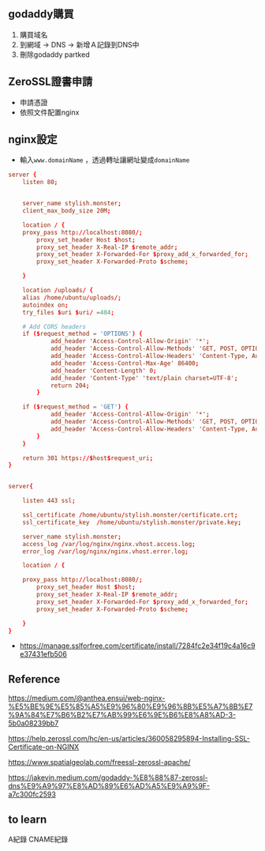 
## godaddy購買

1. 購買域名
2. 到網域 -> DNS -> 新增Ａ記錄到DNS中
3. 刪除godaddy partked

## ZeroSSL證書申請

+ 申請憑證
+ 依照文件配置nginx

## nginx設定

+ 輸入`www.domainName` ，透過轉址讓網址變成`domainName`


```nginx.conf
server {
    listen 80;


    server_name stylish.monster;
    client_max_body_size 20M;

    location / {
	proxy_pass http://localhost:8080/;
        proxy_set_header Host $host;
        proxy_set_header X-Real-IP $remote_addr;
        proxy_set_header X-Forwarded-For $proxy_add_x_forwarded_for;
        proxy_set_header X-Forwarded-Proto $scheme;

    }

    location /uploads/ {
	alias /home/ubuntu/uploads/;
	autoindex on;
	try_files $uri $uri/ =404;

	# Add CORS headers
	if ($request_method = 'OPTIONS') {
            add_header 'Access-Control-Allow-Origin' '*';
            add_header 'Access-Control-Allow-Methods' 'GET, POST, OPTIONS';
            add_header 'Access-Control-Allow-Headers' 'Content-Type, Authorization';
            add_header 'Access-Control-Max-Age' 86400;
            add_header 'Content-Length' 0;
            add_header 'Content-Type' 'text/plain charset=UTF-8';
            return 204;
        }

	if ($request_method = 'GET') {
            add_header 'Access-Control-Allow-Origin' '*';
            add_header 'Access-Control-Allow-Methods' 'GET, POST, OPTIONS';
            add_header 'Access-Control-Allow-Headers' 'Content-Type, Authorization';
        }
    }

    return 301 https://$host$request_uri;
}


server{

    listen 443 ssl;

    ssl_certificate /home/ubuntu/stylish.monster/certificate.crt;
    ssl_certificate_key  /home/ubuntu/stylish.monster/private.key;

    server_name stylish.monster;
    access_log /var/log/nginx/nginx.vhost.access.log;
    error_log /var/log/nginx/nginx.vhost.error.log;

    location / {

	proxy_pass http://localhost:8080/;
        proxy_set_header Host $host;
        proxy_set_header X-Real-IP $remote_addr;
        proxy_set_header X-Forwarded-For $proxy_add_x_forwarded_for;
        proxy_set_header X-Forwarded-Proto $scheme;

    }
}
```

+ https://manage.sslforfree.com/certificate/install/7284fc2e34f19c4a16c9e37431efb506


## Reference
https://medium.com/@anthea.ensui/web-nginx-%E5%BE%9E%E5%85%A5%E9%96%80%E9%96%8B%E5%A7%8B%E7%9A%84%E7%B6%B2%E7%AB%99%E6%9E%B6%E8%A8%AD-3-5b0a08239bb7

https://help.zerossl.com/hc/en-us/articles/360058295894-Installing-SSL-Certificate-on-NGINX

https://www.spatialgeolab.com/freessl-zerossl-apache/

https://jakevin.medium.com/godaddy-%E8%88%87-zerossl-dns%E9%A9%97%E8%AD%89%E6%AD%A5%E9%A9%9F-a7c300fc2593


## to learn

A紀錄
CNAME紀錄
